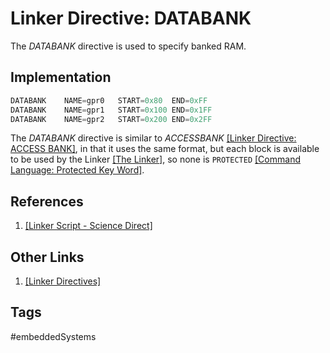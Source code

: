 # Linker Directive: DATABANK

The *DATABANK* directive is used to specify banked RAM.  

## Implementation
```c
DATABANK	NAME=gpr0	START=0x80	END=0xFF  
DATABANK	NAME=gpr1	START=0x100	END=0x1FF  
DATABANK	NAME=gpr2	START=0x200	END=0x2FF  
```

The *DATABANK* directive is similar to *ACCESSBANK* [\[Linker Directive: ACCESS BANK\]](../202202120236), in that it uses the same format, but each block is available to be used by the Linker [\[The Linker\]](../202202120018), so none is `PROTECTED` [\[Command Language: Protected Key Word\]](../202202151856).  

## References
1. [\[Linker Script - Science Direct\]](https://www.sciencedirect.com/topics/engineering/linker-script)  

## Other Links
1. [\[Linker Directives\]](../202202120014)  

## Tags
#embeddedSystems

